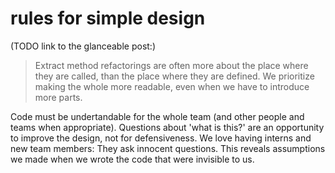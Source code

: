 # rules for simple design


(TODO link to the glanceable post:) 
> Extract method refactorings are often more about the place where they are called, than the place where they are defined.
> We prioritize making the whole more readable, even when we have to introduce more parts.
 
Code must be undertandable for the whole team (and other people and teams when appropriate). Questions about 'what is this?' are an opportunity to improve the design, not for defensiveness. We love having interns and new team members: They ask innocent questions. This reveals assumptions we made when we wrote the code that were invisible to us.
